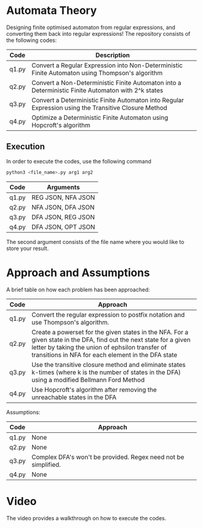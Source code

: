 # Automata Theory

Designing finite optimised automaton from regular expressions, and converting them back into regular expressions! The repository consists of the following codes:

| Code        | Description |
| ----------- | ----------- |
| q1.py       | Convert a Regular Expression into Non-Deterministic Finite Automaton using Thompson's algorithm       |
| q2.py      | Convert a Non-Deterministic Finite Automaton into a Deterministic Finite Automaton with 2^k states        |
| q3.py      | Convert a Deterministic Finite Automaton into Regular Expression using the Transitive Closure Method        |
| q4.py      | Optimize a Deterministic Finite Automaton using Hopcroft's algorithm        |

## Execution
 
In order to execute the codes, use the following command
```bash
python3 <file_name>.py arg1 arg2
```


| Code        | Arguments |
| ----------- | ----------- |
| q1.py       | REG JSON, NFA JSON   |
| q2.py      | NFA JSON, DFA JSON        |
| q3.py      | DFA JSON, REG JSON|
| q4.py      | DFA JSON, OPT JSON|

The second argument consists of the file name where you would like to store your result.

# Approach and Assumptions

A brief table on how each problem has been approached:

| Code        | Approach |
| ----------- | ----------- |
| q1.py       | Convert the regular expression to postfix notation and use Thompson's algorithm.|
| q2.py      | Create a powerset for the given states in the NFA. For a given state in the DFA, find out the next state for a given letter by taking the union of ephsilon transfer of transitions in NFA for each element in the DFA state|
| q3.py      | Use the transitive closure method and eliminate states k-times (where k is the number of states in the DFA) using a modified Bellmann Ford Method|
| q4.py      | Use Hopcroft's algorithm after removing the unreachable states in the DFA|

Assumptions:

| Code        | Approach |
| ----------- | ----------- |
| q1.py       |None|
| q2.py      |None|
| q3.py      |Complex DFA's won't be provided. Regex need not be simplified.|
| q4.py      |None|

# Video

The video provides a walkthrough on how to execute the codes.
